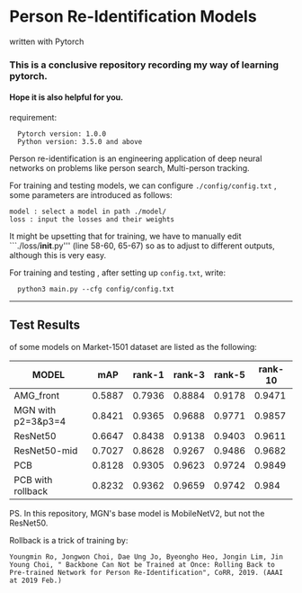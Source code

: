 # Person Re-Identification Models 
written with Pytorch

### This is a conclusive repository recording my way of learning pytorch.
#### Hope it is also helpful for you.

requirement:
```
  Pytorch version: 1.0.0
  Python version: 3.5.0 and above
```

Person re-identification is an engineering application of deep neural networks on problems like person
 search, Multi-person tracking.
 
For training and testing models, we can configure ```./config/config.txt``` , some parameters are 
introduced as follows:
```
model : select a model in path ./model/
loss : input the losses and their weights
```

It might be upsetting that for training, we have to manually edit ```./loss/__init__.py''' (line 58-60, 65-67)
 so as to adjust to different outputs, although this is very easy.
 
For training and testing , after setting up ```config.txt```, write:
```
  python3 main.py --cfg config/config.txt
```

---

## Test Results 
of some models on Market-1501 dataset are listed as the following:

|MODEL|mAP|rank-1|rank-3|rank-5|rank-10|
|------|------|------|------|------|------|
|AMG_front|0.5887|0.7936|0.8884|0.9178|0.9471|
|MGN with p2=3&p3=4|0.8421|0.9365|0.9688|0.9771|0.9857|
|ResNet50|0.6647|0.8438|0.9138|0.9403|0.9611|
|ResNet50-mid|0.7027|0.8628|0.9267|0.9486|0.9682|
|PCB|0.8128|0.9305|0.9623|0.9724|0.9849|
|PCB with rollback|0.8232|0.9362|0.9659|0.9742|0.984|

PS. In this repository, MGN's base model is MobileNetV2, but not the ResNet50.

Rollback is a trick of training by:
```
Youngmin Ro, Jongwon Choi, Dae Ung Jo, Byeongho Heo, Jongin Lim, Jin Young Choi, " Backbone Can Not be Trained at Once: Rolling Back to Pre-trained Network for Person Re-Identification", CoRR, 2019. (AAAI at 2019 Feb.)
```
